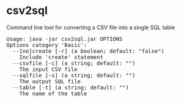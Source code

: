 # csv2sql
Command line tool for converting a CSV file into a single SQL table

<pre>
Usage: java -jar csv2sql.jar OPTIONS
Options category 'Basic':
  --[no]create [-r] (a boolean; default: "false")
    Include 'create' statement
  --csvfile [-c] (a string; default: "")
    The input CSV file
  --sqlfile [-s] (a string; default: "")
    The output SQL file
  --table [-t] (a string; default: "")
    The name of the table<br/>
</pre>
